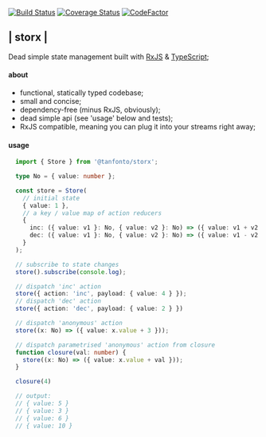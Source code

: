[![Build Status](https://travis-ci.org/tanfonto/storx.svg?branch=master)](https://travis-ci.org/tanfonto/storx)
[![Coverage Status](https://coveralls.io/repos/github/tanfonto/storx/badge.svg?branch=master)](https://coveralls.io/github/tanfonto/storx?branch=master)
[![CodeFactor](https://www.codefactor.io/repository/github/tanfonto/storx/badge)](https://www.codefactor.io/repository/github/tanfonto/storx)

## | storx |
Dead simple state management built with [RxJS](https://github.com/ReactiveX/RxJS) & [TypeScript](https://github.com/Microsoft/TypeScript);

#### about
* functional, statically typed codebase;
* small and concise;
* dependency-free (minus RxJS, obviously);
* dead simple api (see 'usage' below and tests);
* RxJS compatible, meaning you can plug it into your streams right away;

#### usage

```typescript
  import { Store } from '@tanfonto/storx';

  type No = { value: number };

  const store = Store(
    // initial state
    { value: 1 },
    // a key / value map of action reducers
    {
      inc: ({ value: v1 }: No, { value: v2 }: No) => ({ value: v1 + v2 }),
      dec: ({ value: v1 }: No, { value: v2 }: No) => ({ value: v1 - v2 }),
    }
  );

  // subscribe to state changes
  store().subscribe(console.log);

  // dispatch 'inc' action
  store({ action: 'inc', payload: { value: 4 } });
  // dispatch 'dec' action
  store({ action: 'dec', payload: { value: 2 } })

  // dispatch 'anonymous' action
  store((x: No) => ({ value: x.value + 3 }));

  // dispatch parametrised 'anonymous' action from closure
  function closure(val: number) {
    store((x: No) => ({ value: x.value + val }));  
  }

  closure(4)

  // output:
  // { value: 5 }
  // { value: 3 }
  // { value: 6 }
  // { value: 10 }
```
